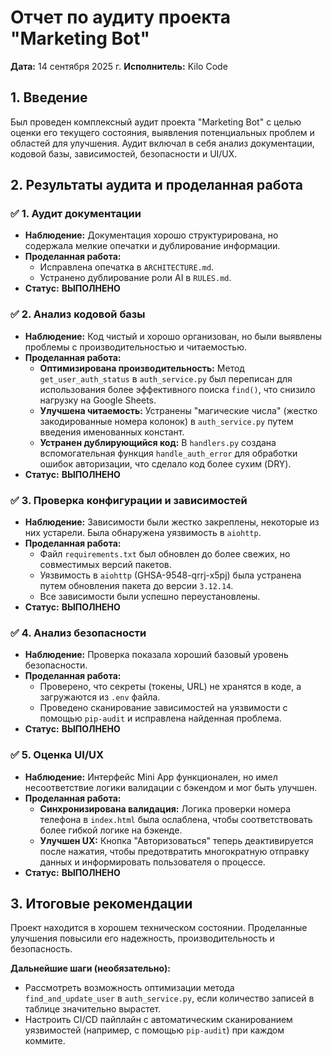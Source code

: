 # Отчет по аудиту проекта "Marketing Bot"

**Дата:** 14 сентября 2025 г.
**Исполнитель:** Kilo Code

## 1. Введение

Был проведен комплексный аудит проекта "Marketing Bot" с целью оценки его текущего состояния, выявления потенциальных проблем и областей для улучшения. Аудит включал в себя анализ документации, кодовой базы, зависимостей, безопасности и UI/UX.

## 2. Результаты аудита и проделанная работа

### ✅ 1. Аудит документации

*   **Наблюдение:** Документация хорошо структурирована, но содержала мелкие опечатки и дублирование информации.
*   **Проделанная работа:**
    *   Исправлена опечатка в `ARCHITECTURE.md`.
    *   Устранено дублирование роли AI в `RULES.md`.
*   **Статус:** **ВЫПОЛНЕНО**

### ✅ 2. Анализ кодовой базы

*   **Наблюдение:** Код чистый и хорошо организован, но были выявлены проблемы с производительностью и читаемостью.
*   **Проделанная работа:**
    *   **Оптимизирована производительность:** Метод `get_user_auth_status` в `auth_service.py` был переписан для использования более эффективного поиска `find()`, что снизило нагрузку на Google Sheets.
    *   **Улучшена читаемость:** Устранены "магические числа" (жестко закодированные номера колонок) в `auth_service.py` путем введения именованных констант.
    *   **Устранен дублирующийся код:** В `handlers.py` создана вспомогательная функция `handle_auth_error` для обработки ошибок авторизации, что сделало код более сухим (DRY).
*   **Статус:** **ВЫПОЛНЕНО**

### ✅ 3. Проверка конфигурации и зависимостей

*   **Наблюдение:** Зависимости были жестко закреплены, некоторые из них устарели. Была обнаружена уязвимость в `aiohttp`.
*   **Проделанная работа:**
    *   Файл `requirements.txt` был обновлен до более свежих, но совместимых версий пакетов.
    *   Уязвимость в `aiohttp` (GHSA-9548-qrrj-x5pj) была устранена путем обновления пакета до версии `3.12.14`.
    *   Все зависимости были успешно переустановлены.
*   **Статус:** **ВЫПОЛНЕНО**

### ✅ 4. Анализ безопасности

*   **Наблюдение:** Проверка показала хороший базовый уровень безопасности.
*   **Проделанная работа:**
    *   Проверено, что секреты (токены, URL) не хранятся в коде, а загружаются из `.env` файла.
    *   Проведено сканирование зависимостей на уязвимости с помощью `pip-audit` и исправлена найденная проблема.
*   **Статус:** **ВЫПОЛНЕНО**

### ✅ 5. Оценка UI/UX

*   **Наблюдение:** Интерфейс Mini App функционален, но имел несоответствие логики валидации с бэкендом и мог быть улучшен.
*   **Проделанная работа:**
    *   **Синхронизирована валидация:** Логика проверки номера телефона в `index.html` была ослаблена, чтобы соответствовать более гибкой логике на бэкенде.
    *   **Улучшен UX:** Кнопка "Авторизоваться" теперь деактивируется после нажатия, чтобы предотвратить многократную отправку данных и информировать пользователя о процессе.
*   **Статус:** **ВЫПОЛНЕНО**

## 3. Итоговые рекомендации

Проект находится в хорошем техническом состоянии. Проделанные улучшения повысили его надежность, производительность и безопасность.

**Дальнейшие шаги (необязательно):**

*   Рассмотреть возможность оптимизации метода `find_and_update_user` в `auth_service.py`, если количество записей в таблице значительно вырастет.
*   Настроить CI/CD пайплайн с автоматическим сканированием уязвимостей (например, с помощью `pip-audit`) при каждом коммите.